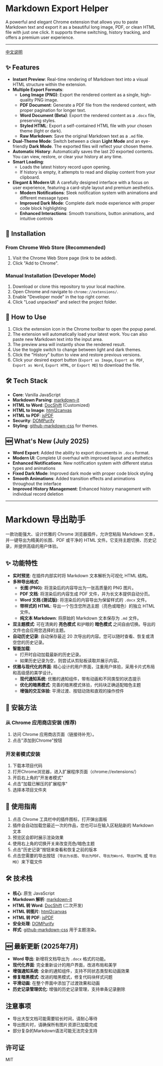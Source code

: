 # Markdown Export Helper

A powerful and elegant Chrome extension that allows you to paste Markdown text and export it as a beautiful long image, PDF, or clean HTML file with just one click. It supports theme switching, history tracking, and offers a premium user experience.

---

[中文说明](#markdown-导出助手)

## ✨ Features

- **Instant Preview**: Real-time rendering of Markdown text into a visual HTML structure within the extension.
- **Multiple Export Formats**: 
  - **Long Image (PNG)**: Export the rendered content as a single, high-quality PNG image.
  - **PDF Document**: Generate a PDF file from the rendered content, with proper pagination for longer text.
  - **Word Document (Beta)**: Export the rendered content as a `.docx` file, preserving styles.
  - **Styled HTML**: Export a self-contained HTML file with your chosen theme (light or dark).
  - **Raw Markdown**: Save the original Markdown text as a `.md` file.
- **Dual-Theme Mode**: Switch between a clean **Light Mode** and an eye-friendly **Dark Mode**. The exported files will reflect your chosen theme.
- **Automatic History**: Automatically saves the last 20 exported contents. You can view, restore, or clear your history at any time.
- **Smart Loading**: 
  - Loads the latest history record upon opening.
  - If history is empty, it attempts to read and display content from your clipboard.
- **Elegant & Modern UI**: A carefully designed interface with a focus on user experience, featuring a card-style layout and premium aesthetics.
  - **Modern Notifications**: Sleek notification system with animations and different message types
  - **Improved Dark Mode**: Complete dark mode experience with proper code block highlighting
  - **Enhanced Interactions**: Smooth transitions, button animations, and intuitive controls

## 🚀 Installation

### From Chrome Web Store (Recommended)

1. Visit the Chrome Web Store page (link to be added).
2. Click "Add to Chrome".

### Manual Installation (Developer Mode)

1. Download or clone this repository to your local machine.
2. Open Chrome and navigate to `chrome://extensions/`.
3. Enable "Developer mode" in the top right corner.
4. Click "Load unpacked" and select the project folder.

## 🔧 How to Use

1. Click the extension icon in the Chrome toolbar to open the popup panel.
2. The extension will automatically load your latest work. You can also paste new Markdown text into the input area.
3. The preview area will instantly show the rendered result.
4. Use the toggle switch to change between light and dark themes.
5. Click the "History" button to view and restore previous versions.
6. Click your desired export button (`Export as Image`, `Export as PDF`, `Export as Word`, `Export HTML`, or `Export MD`) to download the file.

## 🛠️ Tech Stack

- **Core**: Vanilla JavaScript
- **Markdown Parsing**: [markdown-it](https://github.com/markdown-it/markdown-it)
- **HTML to Word**: [DocShift](https://github.com/cybair/docshift) (Customized)
- **HTML to Image**: [html2canvas](https://github.com/niklasvh/html2canvas)
- **HTML to PDF**: [jsPDF](https://github.com/parallax/jsPDF)
- **Security**: [DOMPurify](https://github.com/cure53/DOMPurify)
- **Styling**: [github-markdown-css](https://github.com/sindresorhus/github-markdown-css) for themes.

## 🆕 What's New (July 2025)

- **Word Export**: Added the ability to export documents in `.docx` format.
- **Modern UI**: Complete UI overhaul with improved layout and aesthetics
- **Enhanced Notifications**: New notification system with different status types and animations
- **Fixed Dark Mode**: Improved dark mode with proper code block styling
- **Smooth Animations**: Added transition effects and animations throughout the interface
- **Improved History Management**: Enhanced history management with individual record deletion

---

# Markdown 导出助手

一款功能强大、设计优雅的 Chrome 浏览器插件，允许您粘贴 Markdown 文本，并一键导出为精美的长图、PDF 或干净的 HTML 文件。它支持主题切换、历史记录，并提供高级的用户体验。

## ✨ 功能特性

- **实时预览**: 在插件内部实时将 Markdown 文本解析为可视化 HTML 结构。
- **多种导出格式**: 
  - **长图 (PNG)**: 将渲染后的内容导出为一张高质量的 PNG 图片。
  - **PDF 文档**: 将渲染后的内容生成 PDF 文件，并为长文本提供自动分页。
  - **Word 文档 (测试版)**: 将渲染后的内容导出为保留样式的 `.docx` 文件。
  - **带样式的 HTML**: 导出一个包含您所选主题（亮色或暗色）的独立 HTML 文件。
  - **纯文本 Markdown**: 将原始的 Markdown 文本保存为 `.md` 文件。
- **双主题模式**: 可在清爽的 **亮色模式** 和护眼的 **暗色模式** 之间自由切换。导出的文件也会应用您选择的主题。
- **自动历史记录**: 自动保存最近 20 次导出的内容。您可以随时查看、恢复或清空您的历史记录。
- **智能加载**: 
  - 打开时自动加载最新的历史记录。
  - 如果历史记录为空，则尝试从剪贴板读取并展示内容。
- **优雅与现代化的界面**: 精心设计的用户界面，注重用户体验，采用卡片式布局和高级感的美学设计。
  - **现代通知系统**: 优雅的通知组件，带有动画和不同类型的状态提示
  - **优化的暗黑模式**: 完善的暗黑模式体验，代码块正确适配暗色主题
  - **增强的交互体验**: 平滑过渡、按钮动效和直观的操作控件

## 🚀 安装方法

### 从 Chrome 应用商店安装 (推荐)

1. 访问 Chrome 应用商店页面（链接待补充）。
2. 点击"添加到Chrome"按钮

### 开发者模式安装

1. 下载本项目代码
2. 打开Chrome浏览器，进入扩展程序页面（chrome://extensions/）
3. 开启右上角的"开发者模式"
4. 点击"加载已解压的扩展程序"
5. 选择本项目文件夹

## 🔧 使用指南

1. 点击 Chrome 工具栏中的插件图标，打开弹出面板
2. 插件会自动加载您最近一次的作品，您也可以在输入区粘贴新的 Markdown 文本
3. 预览区会即时展示渲染效果
4. 使用右上角的切换开关来改变亮色/暗色主题
5. 点击"历史记录"按钮来查看和恢复之前的版本
6. 点击您需要的导出按钮（`导出为长图`、`导出为PDF`、`导出为Word`、`导出HTML` 或 `导出MD`）来下载文件

## 🛠️ 技术栈

- **核心**: 原生 JavaScript
- **Markdown 解析**: [markdown-it](https://github.com/markdown-it/markdown-it)
- **HTML 转 Word**: [DocShift](https://github.com/cybair/docshift) (二次开发)
- **HTML 转图片**: [html2canvas](https://github.com/niklasvh/html2canvas)
- **HTML 转 PDF**: [jsPDF](https://github.com/parallax/jsPDF)
- **安全处理**: [DOMPurify](https://github.com/cure53/DOMPurify)
- **样式**: [github-markdown-css](https://github.com/sindresorhus/github-markdown-css) 用于主题渲染。

## 🆕 最新更新 (2025年7月)

- **Word 导出**: 新增将文档导出为 `.docx` 格式的功能。
- **现代化界面**: 完全重新设计的用户界面，改进布局和美学
- **增强通知系统**: 全新的通知组件，支持不同状态类型和动画效果
- **修复暗黑模式**: 改进的暗黑模式，修复代码块样式问题
- **平滑动画**: 在整个界面中添加了过渡效果和动画
- **历史记录管理优化**: 增强的历史记录管理，支持单条记录删除

## 注意事项

- 导出大型文档可能需要较长时间，请耐心等待
- 导出图片时，请确保所有图片资源已加载完成
- 部分复杂的Markdown语法可能无法完全支持

## 许可证

MIT 